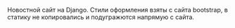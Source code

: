 Новостной сайт на Django.
Стили оформления взяты с сайта bootstrap, в статику не копировались и подугражются напрямую с сайта.
